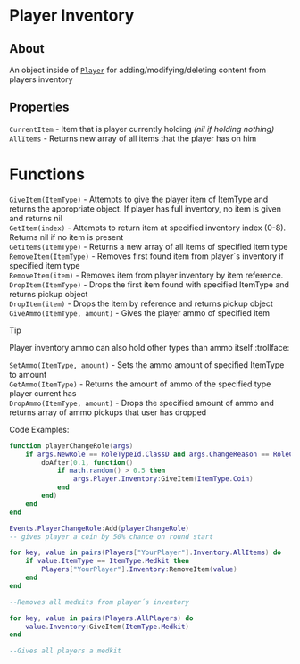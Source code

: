 # Player Inventory

## About
An object inside of [`Player`](https://github.com/davidsebesta1/LuaLabPlugin/blob/master/Docs/Objects/Player/Player.md) for adding/modifying/deleting content from players inventory

## Properties
`CurrentItem` - Item that is player currently holding *(nil if holding nothing)*<br>
`AllItems` - Returns new array of all items that the player has on him

# Functions
`GiveItem(ItemType)` - Attempts to give the player item of ItemType and returns the appropriate object. If player has full inventory, no item is given and returns nil<br>
`GetItem(index)` - Attempts to return item at specified inventory index (0-8). Returns nil if no item is present<br>
`GetItems(ItemType)` - Returns a new array of all items of specified item type<br>
`RemoveItem(ItemType)` - Removes first found item from player´s inventory if specified item type<br>
`RemoveItem(item)` - Removes item from player inventory by item reference.<br>
`DropItem(ItemType)` - Drops the first item found with specified ItemType and returns pickup object<br>
`DropItem(item)` - Drops the item by reference and returns pickup object<br>
`GiveAmmo(ItemType, amount)` - Gives the player ammo of specified item<br>

> [!TIP]
> Player inventory ammo can also hold other types than ammo itself :trollface:

`SetAmmo(ItemType, amount)` - Sets the ammo amount of specified ItemType to amount<br>
`GetAmmo(ItemType)` - Returns the amount of ammo of the specified type player current has<br>
`DropAmmo(ItemType, amount)` - Drops the specified amount of ammo and returns array of ammo pickups that user has dropped<br>

Code Examples:

```lua
function playerChangeRole(args)
    if args.NewRole == RoleTypeId.ClassD and args.ChangeReason == RoleChangeReason.RoundStart then
        doAfter(0.1, function()
            if math.random() > 0.5 then
                args.Player.Inventory:GiveItem(ItemType.Coin)
            end
        end)
    end
end

Events.PlayerChangeRole:Add(playerChangeRole)
-- gives player a coin by 50% chance on round start
```

```lua
for key, value in pairs(Players["YourPlayer"].Inventory.AllItems) do
    if value.ItemType == ItemType.Medkit then
        Players["YourPlayer"].Inventory:RemoveItem(value)
    end
end

--Removes all medkits from player´s inventory
```

```lua
for key, value in pairs(Players.AllPlayers) do
    value.Inventory:GiveItem(ItemType.Medkit)
end

--Gives all players a medkit
```
